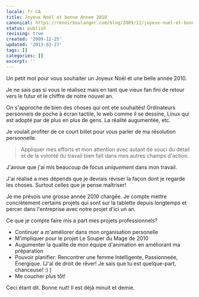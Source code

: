 ```yaml
---
locale: fr-CA
title: Joyeux Noël et bonne Annee 2010
canonical: https://renoirboulanger.com/blog/2009/12/joyeux-noel-et-bonne-annee-2010/
status: publish
revising: true
created: '2009-12-25'
updated: '2013-03-27'
tags: []
categories: []
excerpt: ''
---
```


Un petit mot pour vous souhaiter un Joyeux Noël et une belle année 2010.

Je ne sais pas si vous le réalisez mais en tant que vieux fan fini de retour vers le futur et le chiffre de notre nouvel an. 

On s'approche de bien des choses qui ont ete souhaités! Ordinateurs personnels de poche à écran tactile, le web comme il se dessine, Linux qui est adopté par de plus en plus de gens. La réalité augumentée, etc.

Je voulait profiter de ce court billet pour vous parler de ma résolution personnelle.

<blockquote>Appliquer mes efforts et mon attention avec autant de souci du détail et de la volonté du travail bien fait dans mes autres champs d'action.</blockquote>

J'avoue que j'ai mis beaucoup de focus <em>uniquement</em> dans mon travail.

J'ai réalisé a mes dépends que je devrais réviser la façon dont je regarde les choses. Surtout celles que je pense maîtriser!

Je me prévois une grosse année 2010 chargée. Je compte mettre concrètement certains projets qui sont sur la tablette depuis longtemps et percer dans l'entreprise avec notre projet d'ici un an.

Ce que je compte faire mis a part mes projets professionnels?
<ul>
  <li>Continuer a m'améliorer dans mon organisation personelle</li>
  <li>M'impliquer pour le projet Le Souper du Mage de 2010</li>
  <li>Augumenter la qualité de mon équipe d'animation en améliorant ma préparation</li>
  <li>Pouvoir planifier: Rencontrer une femme Intelligente, Passionneée, Énergique. (J'ai de droit de rêver! Je sais que tu est quelque-part, chanceuse! :) )</li>
  <li>Me coucher plus tôt!</li>
</ul>

<p>Ceci étant dit. Bonne nuit! Il est déjà minuit et demie.</p>